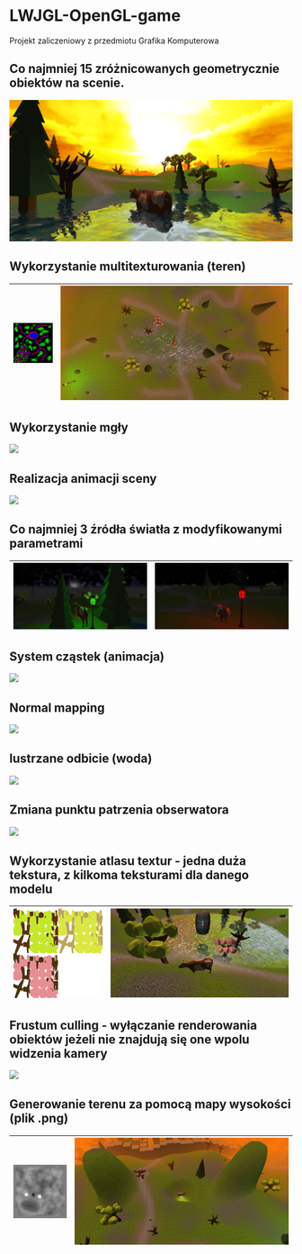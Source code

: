 # LWJGL-OpenGL-game

Projekt zaliczeniowy z przedmiotu Grafika Komputerowa

## Co najmniej 15 zróżnicowanych geometrycznie obiektów na scenie.
![](/images/water_reflection.png)

## Wykorzystanie multitexturowania (teren)
|![](/textures/B_MAP.png)|![](/images/terrain_map.png)|
|-|-|

## Wykorzystanie mgły
![](/images/fog.gif)

## Realizacja animacji sceny
![](/images/scene_animation.gif)

## Co najmniej 3 źródła światła z modyfikowanymi parametrami
|![](/images/light_green.png)|![](/images/light_red.png)|
|-|-|

## System cząstek (animacja)
![](/images/particles.gif)

## Normal mapping
![](/images/normal_mapping.gif)

## lustrzane odbicie (woda)
![](/images/water_reflection_2.gif)

## Zmiana punktu patrzenia obserwatora
![](/images/camera_perspective.gif)

## Wykorzystanie atlasu textur - jedna duża tekstura, z kilkoma teksturami dla danego modelu
|![](/textures/tree1AtlasScaled.png)|![](/images/texture_atlas.png)|
|-|-|

## Frustum culling - wyłączanie renderowania obiektów jeżeli nie znajdują się one wpolu widzenia kamery
![](/images/frustum_culling.gif)

## Generowanie terenu za pomocą mapy wysokości (plik .png)
|![](/textures/heightMap.png)|![](/images/height_map.png)|
|-|-|
